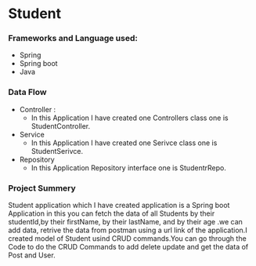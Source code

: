 # Student 
### Frameworks and Language used:
* Spring
* Spring boot
* Java
### Data Flow
* Controller :
  * In this Application I have created one Controllers class one is StudentController.
* Service
  * In this Application I have created one Serivce class one is StudentSerivce.
* Repository
  * In this Application Repository interface one is StudentrRepo.
### Project Summery
Student application which I have created application is a Spring boot Application in this you can fetch the data of all Students by their studentId,by their firstName, by their lastName, and by their age
.we can add data, retrive the data from postman using a url link of the application.I created model of Student usind CRUD commands.You can go through the Code to do the CRUD Commands to add delete update and get the data of Post and User.
